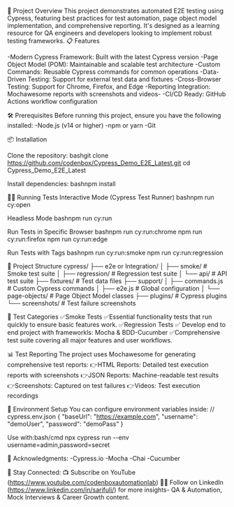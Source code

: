 🚀 Project Overview
This project demonstrates automated E2E testing using Cypress, featuring best practices for test automation, page object model implementation, and comprehensive reporting. It's designed as a learning resource for QA engineers and developers looking to implement robust testing frameworks.
📋 Features

-Modern Cypress Framework: Built with the latest Cypress version
-Page Object Model (POM): Maintainable and scalable test architecture
-Custom Commands: Reusable Cypress commands for common operations
-Data-Driven Testing: Support for external test data and fixtures
-Cross-Browser Testing: Support for Chrome, Firefox, and Edge
-Reporting Integration: Mochawesome reports with screenshots and videos-
-CI/CD Ready: GitHub Actions workflow configuration


🛠️ Prerequisites
Before running this project, ensure you have the following installed:
-Node.js (v14 or higher)
-npm or yarn
-Git

📦 Installation

Clone the repository:
bashgit clone https://github.com/codenbox/Cypress_Demo_E2E_Latest.git
cd Cypress_Demo_E2E_Latest

Install dependencies:
bashnpm install

🏃‍♂️ Running Tests
Interactive Mode (Cypress Test Runner)
bashnpm run cy:open

Headless Mode
bashnpm run cy:run

Run Tests in Specific Browser
bashnpm run cy:run:chrome
npm run cy:run:firefox
npm run cy:run:edge

Run Tests with Tags
bashnpm run cy:run:smoke
npm run cy:run:regression

📁 Project Structure
cypress/
├── e2e or Integration/
│   ├── smoke/           # Smoke test suite
│   ├── regression/      # Regression test suite
│   └── api/            # API test suite
├── fixtures/           # Test data files
├── support/
│   ├── commands.js     # Custom Cypress commands
│   ├── e2e.js         # Global configuration
│   └── page-objects/   # Page Object Model classes
├── plugins/           # Cypress plugins
└── screenshots/       # Test failure screenshots

🎯 Test Categories
✅Smoke Tests
✅Essential functionality tests that run quickly to ensure basic features work.
✅Regression Tests
✅ Develop end to end project with frameworkls: Mocha & BDD-Cucumber
✅Comprehensive test suite covering all major features and user workflows.

📊 Test Reporting
The project uses Mochawesome for generating comprehensive test reports:
👉HTML Reports: Detailed test execution reports with screenshots
👉JSON Reports: Machine-readable test results
👉Screenshots: Captured on test failures
👉Videos: Test execution recordings


🌱 Environment Setup
You can configure environment variables inside:
// cypress.env.json
{
  "baseUrl": "https://example.com",
  "username": "demoUser",
  "password": "demoPass"
}

Use with:bash/cmd
npx cypress run --env username=admin,password=secret

🙌 Acknowledgments:
-Cypress.io
-Mocha
-Chai
-Cucumber

🔗 Stay Connected:
📺 Subscribe on YouTube (https://www.youtube.com/codenboxautomationlab)
👨‍💼 Follow on LinkedIn (https://www.linkedin.com/in/sarifuli/) for more insights- QA & Automation, Mock Interviews & Career Growth content.

